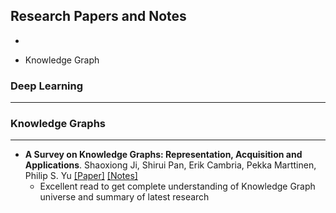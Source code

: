 ## Research Papers and Notes

-

- Knowledge Graph

### Deep Learning

---

### Knowledge Graphs

---

- **A Survey on Knowledge Graphs: Representation, Acquisition and Applications**. Shaoxiong Ji, Shirui Pan, Erik Cambria, Pekka Marttinen, Philip S. Yu [[Paper]](https://arxiv.org/pdf/2002.00388.pdf) [[Notes]](/A-Survey-on-Knowledge-Graphs-Representation-Acquisition-and-Applications/README.md)
  - Excellent read to get complete understanding of Knowledge Graph universe and summary of latest research
